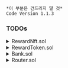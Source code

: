 ```
*이 부분은 건드리지 말 것*
Code Version 1.1.3
```

### TODOs

<details>
  <summary>RewardNft.sol</summary>

- [ ] token name is `You are a VIP`
- [ ] token symbol is `VIP`
- [ ] tokenId starts from 0, increments as minted
- [ ] mint can be called only by owner

</details>

<details>
  <summary>RewardToken.sol</summary>

- [ ] token name is `Pacific`
- [ ] token symcol is `PAC`
- [ ] events should be emitted
- [ ] `deposit()` mints `depositAmount / swapRatio` amount of tokens
- [ ] `withdraw()` transfers `withdrawAmount * swapRatio` amount of ethers
- [ ] `realRatio()` returns `totalEth / totalSupply`
- [ ] `mint()` can be done only when totalSupply() <= maxSupply
- [ ] `mint()` can be called only by minter
- [ ] `setMinter()` can be called only by owner
- [ ] `updateSwapRatio()` can be called only by owner
- [ ] `updateSwapRatio()` should revert when `inputRatio <= totalEth / totalSupply`
- [ ] `pause()` can be called only by owner
- [ ] functions are restricted when paused (`mint(), deposit(), withdraw()`)
- [ ] `pause()` should toggle `_paused` state

</details>

<details>
 <summary>Bank.sol</summary>

- [ ] events should be emitted
- [ ] `calcInterestPerSecond()` should follow linear algorithm with (0, 100%) and (100 \* 10^18, 50%)
- [ ] `deposited[].balance` should represent user's eth deposits
- [ ] `deposited[].claimedAt` should represent last timestamp when user claimed interest
- [ ] `deposit()` should increase `deposited[user].balance`
- [ ] `withdraw()` should decrease `deposited[user].balance`
- [ ] `withdraw()` should set `deposited[user].claimedAt` as 0 if balance is empty
- [ ] `deposit()` should mint reward nft
- [ ] `claimInterest()` should send interest as eth to deposit user
- [ ] `claimInterest()` should be called on `deposit()` and `withdraw()`
- [ ] `claimInterest()` should transfer 0 interest if user balance is less than `0.01 eth`
- [ ] `depositPotMoney()` should incresase `potMoney`
- [ ] `claimInterest()` can't transfer interest larger than `potMoney`
- [ ] `stake()` can't be done more than deposited amount
- [ ] `stake()` should transfer amount from `deposited` to `staked`
- [ ] `unstake()` should transfer amount from `staked` to `deposited`
- [ ] `unstake()` should revert if `claimReward()` has been called in 24h
- [ ] `claimReward()` mints reward token with 200 APY
- [ ] `claimReward()` should apply reward token's decimals
- [ ] `claimReward()` should be called on `stake()` and `unstake()`
- [ ] `claimReward()` should transfer 0 reward if user stake balance is less than `0.01 eth`
- [ ] `checkLeaderRankIn()` should return true if user is in `bottom` rank
- [ ] `showLeaders()` should return topN users address and deposit amounts
- [ ] `getUserBalance()` should return user deposit balance and stake balance
- [ ] `withdrawPotMoney()` can be called only by owner
- [ ] `withdrawPotMoney()` transfers eth from contract to owner
- [ ] `invokeSidecar()` can be called only by owner
- [ ] `invokeSidecar()` can be called maximum 3 hrs param
- [ ] `invokeSidecar()` restricts deposit, withdraw, claimInterest until timestamp exceeds `untilSidecar`
- [ ] `setBlacklist()` can be called only by owner
- [ ] `setBlacklist()` should restrict blacklisted user to withdraw
- [ ] `pause()` can be called only by owner
- [ ] functions are restricted when paused (`withdraw(), deposit(), claimInterest(), stake(), unstake(), claimReward()`)
- [ ] `pause()` should toggle `_paused` state

</details>

<details>
  <summary>Router.sol</summary>

- [ ] `getUsers()` should return leaders based on page
- [ ] `getUsers()` page size should be 10
- [ ] `getUsers()` should return last user if last index is larger than total users
- [ ] `getUserInfo()` should return total user information
- [ ] `getUserInfo()` should take abi encoded boolean values

</details>
